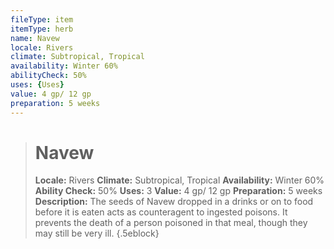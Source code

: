 ```yaml
---
fileType: item
itemType: herb
name: Navew
locale: Rivers
climate: Subtropical, Tropical
availability: Winter 60%
abilityCheck: 50%
uses: {Uses}
value: 4 gp/ 12 gp
preparation: 5 weeks
---
```

>#  Navew
>
> **Locale:** Rivers
> **Climate:** Subtropical, Tropical
> **Availability:** Winter 60%
> **Ability Check:** 50%
> **Uses:** 3
> **Value:** 4 gp/ 12 gp
> **Preparation:** 5 weeks
> **Description:** The seeds of Navew dropped in a drinks or on to food before it is eaten acts as counteragent to ingested poisons. It prevents the death of a person poisoned in that meal, though they may still be very ill.
{.5eblock}

